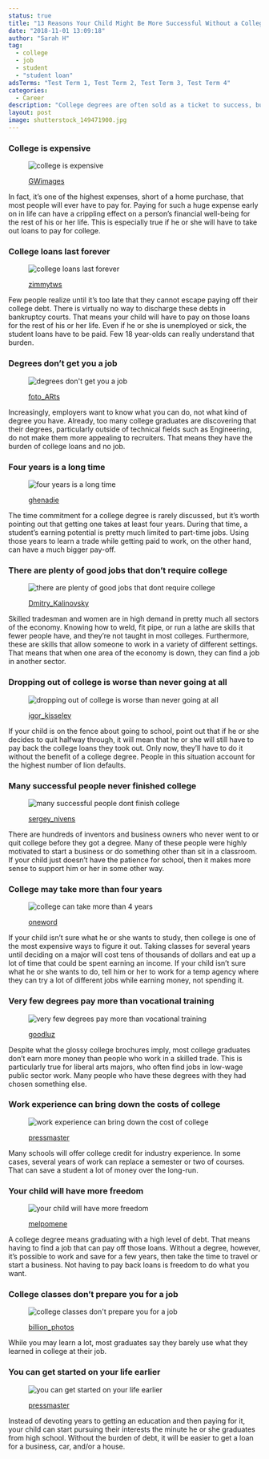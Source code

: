 ```yaml
---
status: true
title: "13 Reasons Your Child Might Be More Successful Without a College Degree (#7 is a Good Point)"
date: "2018-11-01 13:09:18"
author: "Sarah H"
tag:
  - college
  - job
  - student
  - "student loan"
adsTerms: "Test Term 1, Test Term 2, Test Term 3, Test Term 4"
categories:
  - Career
description: "College degrees are often sold as a ticket to success, but is that really still true? Here's 13 reasons why you might be better off without one."
layout: post
image: shutterstock_149471900.jpg
---
```


### College is expensive

<figure aria-describedby="caption-attachment-4284" class="wp-caption alignnone" id="attachment_4284" style="width: 700px">

![college is expensive](/posts/shutterstock_13653856-e1478033541781.jpg)<figcaption class="wp-caption-text" id="caption-attachment-4284">[GWimages](https://www.shutterstock.com/pic-13653856/stock-photo-diploma-with-money.html)</figcaption></figure>

In fact, it’s one of the highest expenses, short of a home purchase, that most people will ever have to pay for. Paying for such a huge expense early on in life can have a crippling effect on a person’s financial well-being for the rest of his or her life. This is especially true if he or she will have to take out loans to pay for college.

### College loans last forever

<figure aria-describedby="caption-attachment-4285" class="wp-caption alignnone" id="attachment_4285" style="width: 700px">

![college loans last forever](/posts/shutterstock_149471900.jpg)<figcaption class="wp-caption-text" id="caption-attachment-4285">[zimmytws](https://www.shutterstock.com/pic-149471900/stock-photo-graduation-cap-and-money-on-a-diploma.html)</figcaption></figure>

Few people realize until it’s too late that they cannot escape paying off their college debt. There is virtually no way to discharge these debts in bankruptcy courts. That means your child will have to pay on those loans for the rest of his or her life. Even if he or she is unemployed or sick, the student loans have to be paid. Few 18 year-olds can really understand that burden.

### Degrees don’t get you a job

<figure aria-describedby="caption-attachment-4286" class="wp-caption alignnone" id="attachment_4286" style="width: 700px">

![degrees don't get you a job](/posts/shutterstock_70576168.jpg)<figcaption class="wp-caption-text" id="caption-attachment-4286">[foto_ARts](https://www.shutterstock.com/pic-70576168/stock-photo-senior-manager-rejecting-job-applicant.html)

</figcaption></figure>

Increasingly, employers want to know what you can do, not what kind of degree you have. Already, too many college graduates are discovering that their degrees, particularly outside of technical fields such as Engineering, do not make them more appealing to recruiters. That means they have the burden of college loans and no job.

### Four years is a long time

<figure aria-describedby="caption-attachment-4287" class="wp-caption alignnone" id="attachment_4287" style="width: 700px">

![four years is a long time](/posts/shutterstock_130799282-e1478033936882.jpg)<figcaption class="wp-caption-text" id="caption-attachment-4287">[ghenadie](https://www.shutterstock.com/pic-130799282/stock-vector-calendar-with-flying-pages-with-years-on-them.html)</figcaption></figure>

The time commitment for a college degree is rarely discussed, but it’s worth pointing out that getting one takes at least four years. During that time, a student’s earning potential is pretty much limited to part-time jobs. Using those years to learn a trade while getting paid to work, on the other hand, can have a much bigger pay-off.

### There are plenty of good jobs that don’t require college

<figure aria-describedby="caption-attachment-4288" class="wp-caption alignnone" id="attachment_4288" style="width: 700px">

![there are plenty of good jobs that dont require college](/posts/shutterstock_359798642.jpg)<figcaption class="wp-caption-text" id="caption-attachment-4288">[Dmitry_Kalinovsky](https://www.shutterstock.com/pic-359798642/stock-photo-electrician-works-with-electric-meter-tester-in-fuse-box.html)</figcaption></figure>

Skilled tradesman and women are in high demand in pretty much all sectors of the economy. Knowing how to weld, fit pipe, or run a lathe are skills that fewer people have, and they’re not taught in most colleges. Furthermore, these are skills that allow someone to work in a variety of different settings. That means that when one area of the economy is down, they can find a job in another sector.

### Dropping out of college is worse than never going at all

<figure aria-describedby="caption-attachment-4289" class="wp-caption alignnone" id="attachment_4289" style="width: 700px">

![dropping out of college is worse than never going at all](/posts/shutterstock_363589958-e1478036831511.jpg)<figcaption class="wp-caption-text" id="caption-attachment-4289">[igor_kisselev](https://www.shutterstock.com/pic-363589958/stock-vector--school-dropout-standing-with-people-in-graduation-caps.html)

</figcaption></figure>

If your child is on the fence about going to school, point out that if he or she decides to quit halfway through, it will mean that he or she will still have to pay back the college loans they took out. Only now, they’ll have to do it without the benefit of a college degree. People in this situation account for the highest number of lion defaults.

### Many successful people never finished college

<figure aria-describedby="caption-attachment-4290" class="wp-caption alignnone" id="attachment_4290" style="width: 700px">

![many successful people dont finish college](/posts/shutterstock_352156898.jpg)<figcaption class="wp-caption-text" id="caption-attachment-4290">[sergey_nivens](https://www.shutterstock.com/pic-352156898/stock-photo-close-up-of-businessman-hand-showing-key-to-success.html)

</figcaption></figure>

There are hundreds of inventors and business owners who never went to or quit college before they got a degree. Many of these people were highly motivated to start a business or do something other than sit in a classroom. If your child just doesn’t have the patience for school, then it makes more sense to support him or her in some other way.

### College may take more than four years

<figure aria-describedby="caption-attachment-4291" class="wp-caption alignnone" id="attachment_4291" style="width: 700px">

![college can take more than 4 years](/posts/shutterstock_69584401.jpg)<figcaption class="wp-caption-text" id="caption-attachment-4291">[oneword](https://www.shutterstock.com/pic-69584401/stock-photo-an-asian-woman-sitting-at-a-desk-watching-the-clock.html)</figcaption></figure>

If your child isn’t sure what he or she wants to study, then college is one of the most expensive ways to figure it out. Taking classes for several years until deciding on a major will cost tens of thousands of dollars and eat up a lot of time that could be spent earning an income. If your child isn’t sure what he or she wants to do, tell him or her to work for a temp agency where they can try a lot of different jobs while earning money, not spending it.

### Very few degrees pay more than vocational training

<figure aria-describedby="caption-attachment-4292" class="wp-caption alignnone" id="attachment_4292" style="width: 700px">

![very few degrees pay more than vocational training](/posts/shutterstock_145333909.jpg)<figcaption class="wp-caption-text" id="caption-attachment-4292">[goodluz](https://www.shutterstock.com/pic-145333909/stock-photo-teacher-with-students-in-mechanics-working-on-bike.html)</figcaption></figure>

Despite what the glossy college brochures imply, most college graduates don’t earn more money than people who work in a skilled trade. This is particularly true for liberal arts majors, who often find jobs in low-wage public sector work. Many people who have these degrees with they had chosen something else.

### Work experience can bring down the costs of college

<figure aria-describedby="caption-attachment-4293" class="wp-caption alignnone" id="attachment_4293" style="width: 700px">

![work experience can bring down the cost of college](/posts/shutterstock_210347026.jpg)<figcaption class="wp-caption-text" id="caption-attachment-4293">[pressmaster](https://www.shutterstock.com/pic-210347026/stock-photo-young-business-partners-sharing-ideas-and-planning-work-at-meeting-in-office.html)

</figcaption></figure>

Many schools will offer college credit for industry experience. In some cases, several years of work can replace a semester or two of courses. That can save a student a lot of money over the long-run.

### Your child will have more freedom

<figure aria-describedby="caption-attachment-4294" class="wp-caption alignnone" id="attachment_4294" style="width: 700px">

![your child will have more freedom](/posts/shutterstock_304958372.jpg)<figcaption class="wp-caption-text" id="caption-attachment-4294">[melpomene](https://www.shutterstock.com/pic-304958372/stock-photo-education-debt-them-with-textbooks-piggy-bank-and-chalkboard-background.html)</figcaption></figure>

A college degree means graduating with a high level of debt. That means having to find a job that can pay off those loans. Without a degree, however, it’s possible to work and save for a few years, then take the time to travel or start a business. Not having to pay back loans is freedom to do what you want.

### College classes don’t prepare you for a job

<figure aria-describedby="caption-attachment-4295" class="wp-caption alignnone" id="attachment_4295" style="width: 700px">

![college classes don't prepare you for a job](/posts/shutterstock_269124671.jpg)<figcaption class="wp-caption-text" id="caption-attachment-4295">[billion_photos](https://www.shutterstock.com/pic-269124671/stock-photo-paper-stack-paperwork.html)</figcaption></figure>

While you may learn a lot, most graduates say they barely use what they learned in college at their job.

### You can get started on your life earlier

<figure aria-describedby="caption-attachment-4296" class="wp-caption alignnone" id="attachment_4296" style="width: 700px">

![you can get started on your life earlier](/posts/shutterstock_174760679.jpg)<figcaption class="wp-caption-text" id="caption-attachment-4296">[pressmaster](https://www.shutterstock.com/pic-174760679/stock-photo-group-of-business-partners-looking-astonishingly-at-laptop-display-at-meeting.html)

</figcaption></figure>

Instead of devoting years to getting an education and then paying for it, your child can start pursuing their interests the minute he or she graduates from high school. Without the burden of debt, it will be easier to get a loan for a business, car, and/or a house.
